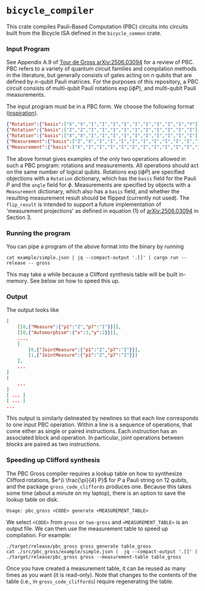 # `bicycle_compiler`

This crate compiles Pauli-Based Computation (PBC) circuits into circuits built from the Bicycle ISA defined in the `bicycle_common` crate.

### Input Program

See Appendix A.9 of [Tour de Gross arXiv:2506.03094](https://arxiv.org/abs/2506.03094) for a review of PBC. PBC refers to a variety of quantum circuit families and compilation methods in the literature, but generally consists of gates acting on $n$ qubits that are defined by $n$-qubit Pauli matrices. For the purposes of this repository, a PBC circuit consists of multi-qubit Pauli rotations $\exp(i \phi P)$, and multi-qubit Pauli measurements.

The input program must be in a PBC form.
We choose the following format ([inspiration](https://doi.org/10.5281/zenodo.11391890)).
```json
{"Rotation":{"basis":["X","X","I","I","I","I","I","I","I","I","I","Y"],"angle":"0.125"}}
{"Rotation":{"basis":["Z","Z","I","I","I","I","I","I","I","I","I","I"],"angle":"0.5"}}
{"Rotation":{"basis":["X","X","I","I","I","I","I","I","I","I","I","I"],"angle":"-0.125"}}
{"Measurement":{"basis":["Z","X","I","I","I","I","I","I","I","I","I","I"],"flip_result":true}}
{"Measurement":{"basis":["X","I","I","I","I","Z","I","I","I","I","I","I"],"flip_result":false}}

```

The above format gives examples of the only two operations allowed in such a PBC program: rotations and measurements.
All operations should act on the same number of logical qubits.
Rotations $\exp(i \phi P)$ are specified objections with a `Rotation` dictionary, which has the `basis` field for the Pauli $P$ and the `angle` field for $\phi$.
Measurements are specified by objects with a `Measurement` dictionary, which also has a `basis` field, and whether the resulting measurement result should be flipped (currently not used). The `flip_result` is intended to support a future implementation of 'measurement projections' as defined in equation (1) of [arXiv:2506.03094](https://arxiv.org/abs/2506.03094) in Section 3.

### Running the program
You can pipe a program of the above format into the binary by running

```
cat example/simple.json | jq --compact-output '.[]' | cargo run --release -- gross
```

This may take a while because a Clifford synthesis table will be built in-memory.
See below on how to speed this up.

### Output

The output looks like
```json
[
    [[0,{"Measure":{"p1":"Z","p7":"I"}}]],
    [[0,{"Automorphism":{"x":3,"y":2}}]],
    ...,
    [
        [0,{"JointMeasure":{"p1":"Z","p7":"I"}}],
        [1,{"JointMeasure":{"p1":"Z","p7":"I"}}]
    ],
    ...
]
[
    ...
]
[ ... ]
[ ... ]
...
```
This output is similarly delineated by newlines so that each line corresponds to one input PBC operation.
Within a line is a sequence of operations, that come either as single or paired instructions.
Each instruction has an associated block and operation.
In particular, joint operations between blocks are paired as two instructions.


### Speeding up Clifford synthesis

The PBC Gross compiler requires a lookup table on how to synthesize Clifford rotations,
$e^{i \frac{\pi}{4} P}$ for $P$ a Pauli string on 12 qubits,
and the package `gross_code_cliffords` produces one.
Because this takes some time (about a minute on my laptop),
there is an option to save the lookup table on disk.
```
Usage: pbc_gross <CODE> generate <MEASUREMENT_TABLE>
```
We select `<CODE>` from `gross` or `two-gross` and `<MEASUREMENT_TABLE>` is an output file.
We can then use the measurement table to speed up compilation.
For example:
```
./target/release/pbc_gross gross generate table_gross
cat ./src/pbc_gross/example/simple.json |  jq --compact-output '.[]' | ./target/release/pbc_gross gross --measurement-table table_gross
```
Once you have created a measurement table, it can be reused as many times as you want (it is read-only).
Note that changes to the contents of the table (i.e., in `gross_code_cliffords`) require regenerating the table.
